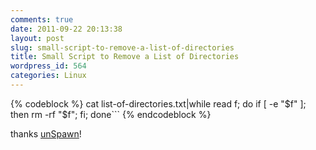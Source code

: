 ```yaml
---
comments: true
date: 2011-09-22 20:13:38
layout: post
slug: small-script-to-remove-a-list-of-directories
title: Small Script to Remove a List of Directories
wordpress_id: 564
categories: Linux
---
```


{% codeblock %}
cat list-of-directories.txt|while read f; do
if [ -e "$f" ]; then rm -rf "$f"; fi; done```
{% endcodeblock %}

thanks [unSpawn](http://www.linuxquestions.org/questions/programming-9/scripting-problem-rm-filelist-460910/#post2320128)!
